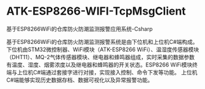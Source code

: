 # ATK-ESP8266-WIFI-TcpMsgClient
基于ESP8266WiFi的仓库防火防潮监测报警应用系统-Csharp

基于ESP8266WiFi的仓库防火防潮监测报警系统是由下位机和上位机C#端构成。
  下位机由STM32微控制器、WiFi模块（ATK-ESP8266 WiFi）、温湿度传感器模块（DHT11）、MQ-2气体传感器模块、继电器和蜂鸣器组成，实时采集的数据参数有温度、湿度、烟雾浓度以及继电器和蜂鸣器的开关状态。ESP8266 WiFi模块终端与上位机C#端通过套接字进行对接，实现接入控制、命令下发等功能。
  上位机C#端能够实现历史数据存档、数据可视化以及异常报警功能。
